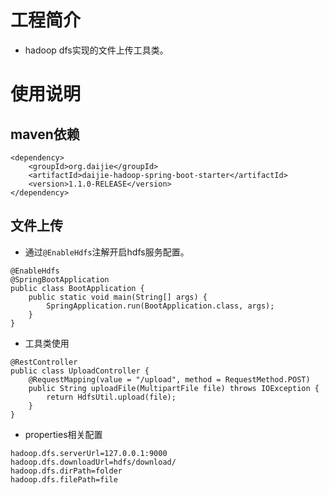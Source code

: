 # 工程简介
* hadoop dfs实现的文件上传工具类。
# 使用说明
## maven依赖
```
<dependency>
	<groupId>org.daijie</groupId>
	<artifactId>daijie-hadoop-spring-boot-starter</artifactId>
	<version>1.1.0-RELEASE</version>
</dependency>
```
## 文件上传
* 通过`@EnableHdfs`注解开启hdfs服务配置。
```
@EnableHdfs
@SpringBootApplication
public class BootApplication {
	public static void main(String[] args) {
		SpringApplication.run(BootApplication.class, args);
	}
}
```
* 工具类使用
```
@RestController
public class UploadController {
	@RequestMapping(value = "/upload", method = RequestMethod.POST)
	public String uploadFile(MultipartFile file) throws IOException {
		return HdfsUtil.upload(file);
    }
}
```
* properties相关配置
```
hadoop.dfs.serverUrl=127.0.0.1:9000
hadoop.dfs.downloadUrl=hdfs/download/
hadoop.dfs.dirPath=folder
hadoop.dfs.filePath=file
```
